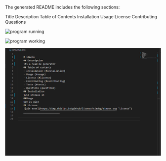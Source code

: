 The generated README includes the following sections:

Title
Description
Table of Contents
Installation
Usage
License
Contributing
Questions


![program running](assets/appgif.gif)


![program working](asset/workapp.PNG)


![program result](assets/resultapp.PNG)


